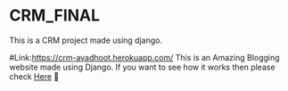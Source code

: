 # CRM_FINAL
This is a CRM project made using django.

#Link:https://crm-avadhoot.herokuapp.com/
This is an Amazing Blogging website made using Django.
If you want to see how it works then please check <a href="https://drive.google.com/file/d/1fIOhuV-kNOrEwScYzfWRIJDlcYCwWnof/view?usp=sharing">Here</a> 🚀
